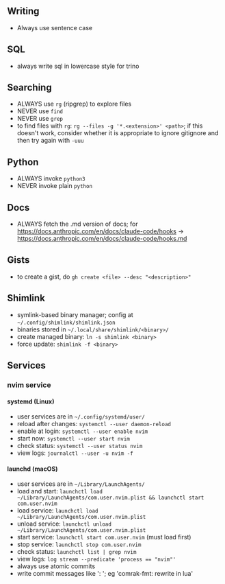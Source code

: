 ## Writing

- Always use sentence case

## SQL

- always write sql in lowercase style for trino

## Searching

- ALWAYS use `rg` (ripgrep) to explore files
- NEVER use `find`
- NEVER use `grep`
- to find files with `rg`: `rg --files -g '*.<extension>' <path>`; if this doesn't work, consider whether it is appropriate to ignore gitignore and then try again with `-uuu`

## Python

- ALWAYS invoke `python3`
- NEVER invoke plain `python`

## Docs

- ALWAYS fetch the .md version of docs; for <https://docs.anthropic.com/en/docs/claude-code/hooks> -\> <https://docs.anthropic.com/en/docs/claude-code/hooks.md>

## Gists

- to create a gist, do `gh create <file> --desc "<description>"`

## Shimlink

- symlink-based binary manager; config at `~/.config/shimlink/shimlink.json`
- binaries stored in `~/.local/share/shimlink/<binary>/`
- create managed binary: `ln -s shimlink <binary>`
- force update: `shimlink -f <binary>`

## Services

### nvim service

#### systemd (Linux)

- user services are in `~/.config/systemd/user/`
- reload after changes: `systemctl --user daemon-reload`
- enable at login: `systemctl --user enable nvim`
- start now: `systemctl --user start nvim`
- check status: `systemctl --user status nvim`
- view logs: `journalctl --user -u nvim -f`

#### launchd (macOS)

- user services are in `~/Library/LaunchAgents/`
- load and start: `launchctl load ~/Library/LaunchAgents/com.user.nvim.plist && launchctl start com.user.nvim`
- load service: `launchctl load ~/Library/LaunchAgents/com.user.nvim.plist`
- unload service: `launchctl unload ~/Library/LaunchAgents/com.user.nvim.plist`
- start service: `launchctl start com.user.nvim` (must load first)
- stop service: `launchctl stop com.user.nvim`
- check status: `launchctl list | grep nvim`
- view logs: `log stream --predicate 'process == "nvim"'`
- always use atomic commits
- write commit messages like '<component>: <action>'; eg 'comrak-fmt: rewrite in lua'